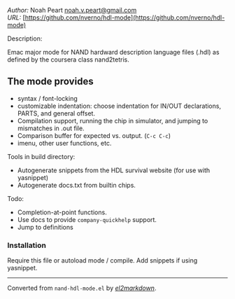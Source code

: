 *Author:* Noah Peart <noah.v.peart@gmail.com><br>
*URL:* [https://github.com/nverno/hdl-mode](https://github.com/nverno/hdl-mode)<br>

Description:

Emac major mode for NAND hardward description language files (.hdl) as 
defined by the coursera class nand2tetris.

## The mode provides

- syntax / font-locking
- customizable indentation: choose indentation for IN/OUT declarations,
  PARTS, and general offset.
- Compilation support, running the chip in simulator, and jumping to mismatches
  in .out file.
- Comparison buffer for expected vs. output. (`C-c C-c`)
- imenu, other user functions, etc.

Tools in build directory:
- Autogenerate snippets from the HDL survival website (for use with yasnippet)
- Autogenerate docs.txt from builtin chips.

Todo:
- Completion-at-point functions.
- Use docs to provide `company-quickhelp` support.
- Jump to definitions

### Installation

Require this file or autoload mode / compile.  Add snippets if using yasnippet.


---
Converted from `nand-hdl-mode.el` by [*el2markdown*](https://github.com/Lindydancer/el2markdown).
